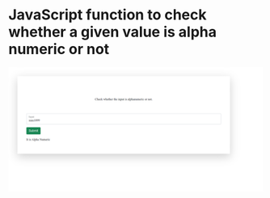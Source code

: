 # JavaScript function to check whether a given value is alpha numeric or not

![output](./output.png)